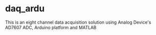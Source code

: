 # daq_ardu
This is an eight channel data acquisition solution using Analog Device's AD7607 ADC, Arduino platform and MATLAB
